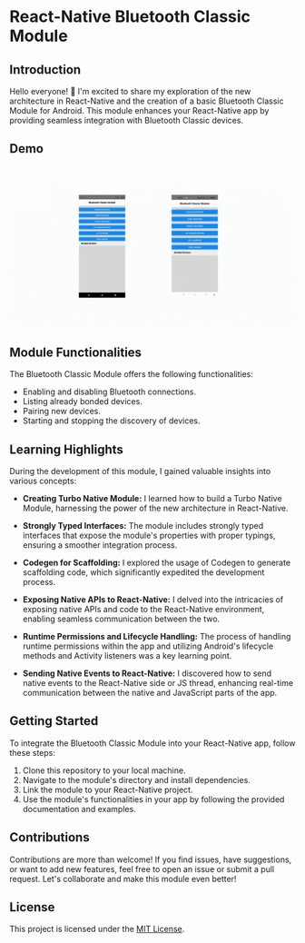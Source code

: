 # React-Native Bluetooth Classic Module

## Introduction

Hello everyone! 👋 I'm excited to share my exploration of the new architecture in React-Native and the creation of a basic Bluetooth Classic Module for Android. This module enhances your React-Native app by providing seamless integration with Bluetooth Classic devices.

## Demo

![demo-video](BluetoothDemo.gif)

## Module Functionalities

The Bluetooth Classic Module offers the following functionalities:

- Enabling and disabling Bluetooth connections.
- Listing already bonded devices.
- Pairing new devices.
- Starting and stopping the discovery of devices.

## Learning Highlights

During the development of this module, I gained valuable insights into various concepts:

- **Creating Turbo Native Module:** I learned how to build a Turbo Native Module, harnessing the power of the new architecture in React-Native.

- **Strongly Typed Interfaces:** The module includes strongly typed interfaces that expose the module's properties with proper typings, ensuring a smoother integration process.

- **Codegen for Scaffolding:** I explored the usage of Codegen to generate scaffolding code, which significantly expedited the development process.

- **Exposing Native APIs to React-Native:** I delved into the intricacies of exposing native APIs and code to the React-Native environment, enabling seamless communication between the two.

- **Runtime Permissions and Lifecycle Handling:** The process of handling runtime permissions within the app and utilizing Android's lifecycle methods and Activity listeners was a key learning point.

- **Sending Native Events to React-Native:** I discovered how to send native events to the React-Native side or JS thread, enhancing real-time communication between the native and JavaScript parts of the app.

## Getting Started

To integrate the Bluetooth Classic Module into your React-Native app, follow these steps:

1. Clone this repository to your local machine.
2. Navigate to the module's directory and install dependencies.
3. Link the module to your React-Native project.
4. Use the module's functionalities in your app by following the provided documentation and examples.

## Contributions

Contributions are more than welcome! If you find issues, have suggestions, or want to add new features, feel free to open an issue or submit a pull request. Let's collaborate and make this module even better!

## License

This project is licensed under the [MIT License](LICENSE).
